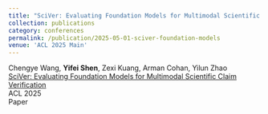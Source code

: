 ```yaml
---
title: "SciVer: Evaluating Foundation Models for Multimodal Scientific Claim Verification"
collection: publications
category: conferences
permalink: /publication/2025-05-01-sciver-foundation-models
venue: 'ACL 2025 Main'
---
```


Chengye Wang, **Yifei Shen**, Zexi Kuang, Arman Cohan, Yilun Zhao  
[SciVer: Evaluating Foundation Models for Multimodal Scientific Claim Verification](/publication/2025-05-01-sciver-foundation-models)  
ACL 2025  
<span class="paper">Paper</span>